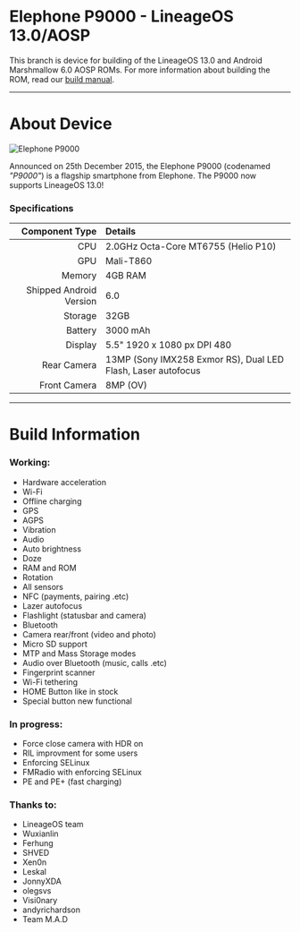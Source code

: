 Elephone P9000 - LineageOS 13.0/AOSP
==============

This branch is device for building of the LineageOS 13.0 and Android Marshmallow 6.0 AOSP ROMs. For more information about building the ROM, read our [build manual](manual).

---

# About Device

![Elephone P9000](http://g03.a.alicdn.com/kf/HTB1.TsuKVXXXXanXXXXq6xXFXXX6/Official-Direct-Elephone-P9000-Helio-P10-MTK6755-2-0GHz-Octa-Core-4GB-RAM-32GB-ROM-5.jpg "Elephone P9000 in black")

Announced on 25th December 2015, the Elephone P9000 (codenamed _"P9000"_) is a flagship smartphone from Elephone. The P9000 now supports LineageOS 13.0!

### Specifications

Component Type | Details
-------:|:-------------------------
CPU     | 2.0GHz Octa-Core MT6755 (Helio P10)
GPU     | Mali-T860
Memory  | 4GB RAM
Shipped Android Version | 6.0
Storage | 32GB
Battery | 3000 mAh
Display | 5.5" 1920 x 1080 px DPI 480
Rear Camera | 13MP (Sony IMX258 Exmor RS), Dual LED Flash, Laser autofocus
Front Camera | 8MP (OV)

---

# Build Information

### Working:
 * Hardware acceleration
 * Wi-Fi
 * Offline charging
 * GPS
 * AGPS
 * Vibration
 * Audio
 * Auto brightness
 * Doze
 * RAM and ROM
 * Rotation
 * All sensors
 * NFC (payments, pairing .etc)
 * Lazer autofocus
 * Flashlight (statusbar and camera)
 * Bluetooth
 * Camera rear/front (video and photo)
 * Micro SD support
 * MTP and Mass Storage modes
 * Audio over Bluetooth (music, calls .etc)
 * Fingerprint scanner
 * Wi-Fi tethering
 * HOME Button like in stock
 * Special button new functional

### In progress:
 * Force close camera with HDR on
 * RIL improvment for some users
 * Enforcing SELinux
 * FMRadio with enforcing SELinux
 * PE and PE+ (fast charging)

### Thanks to:
 * LineageOS team
 * Wuxianlin
 * Ferhung
 * SHVED
 * Xen0n
 * Leskal
 * JonnyXDA
 * olegsvs
 * Visi0nary
 * andyrichardson
 * Team M.A.D

